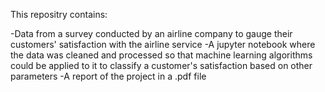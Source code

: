 This repositry contains:

-Data from a survey conducted by an airline company to gauge their customers' satisfaction with the airline service
-A jupyter notebook where the data was cleaned and processed so that machine learning algorithms could be applied to it to classify a customer's satisfaction based on other parameters
-A report of the project in a .pdf file 
